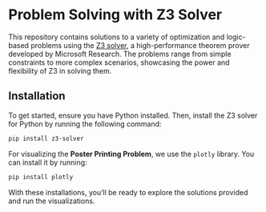 
# Problem Solving with Z3 Solver

This repository contains solutions to a variety of optimization and logic-based problems using the [Z3 solver](https://github.com/Z3Prover/z3), a high-performance theorem prover developed by Microsoft Research. The problems range from simple constraints to more complex scenarios, showcasing the power and flexibility of Z3 in solving them.

## Installation

To get started, ensure you have Python installed. Then, install the Z3 solver for Python by running the following command:

```bash
pip install z3-solver
```

For visualizing the **Poster Printing Problem**, we use the `plotly` library. You can install it by running:

```bash
pip install plotly
```

With these installations, you’ll be ready to explore the solutions provided and run the visualizations.
